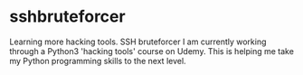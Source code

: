 # sshbruteforcer
Learning more hacking tools. SSH bruteforcer
I am currently working through a Python3 'hacking tools' course on Udemy. 
This is helping me take my Python programming skills to the next level.
